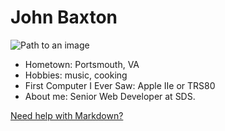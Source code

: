 # John Baxton

![Path to an image](myphoto.jpg)

- Hometown: Portsmouth, VA
- Hobbies: music, cooking
- First Computer I Ever Saw: Apple IIe or TRS80
- About me: Senior Web Developer at SDS. 

[Need help with Markdown?](https://docs.github.com/en/get-started/writing-on-github/getting-started-with-writing-and-formatting-on-github/basic-writing-and-formatting-syntax)
